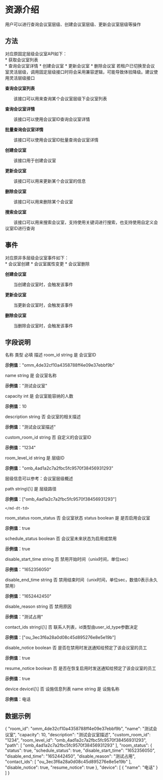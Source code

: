 # 资源介绍

用户可以进行查询会议室层级、创建会议室层级、更新会议室层级等操作

## 方法

<md-alert type="tip">
  对应原固定层级会议室API如下：<br>
  * 获取会议室列表<br>
  * 查询会议室详情
  * 创建会议室
  * 更新会议室
  * 删除会议室
</md-alert>
  若租户已切换至会议室灵活层级，调用固定层级接口时将会采用兼容逻辑，可能导致体验降级。建议使用灵活层级接口


**查询会议室列表**

&emsp;&emsp;该接口可以用来查询某个会议室层级下会议室列表

**查询会议室详情**

&emsp;&emsp;该接口可以使用会议室ID查询会议室详情

**批量查询会议室详情**

&emsp;&emsp;该接口可以使用会议室ID批量查询会议室详情

**创建会议室**

&emsp;&emsp;该接口用于创建会议室

**更新会议室**

&emsp;&emsp;该接口可以用来更新某个会议室的信息

**删除会议室**

&emsp;&emsp;该接口可以用来删除某个会议室

**搜索会议室**

&emsp;&emsp;该接口可以用来搜索会议室，支持使用关键词进行搜索，也支持使用自定义会议室ID进行查询



## 事件

<md-alert type="tip">
  对应原非多层级会议室事件如下：<br>
  * 会议室创建
  * 会议室属性变更
  * 会议室删除
</md-alert>


**创建会议室**

&emsp;&emsp;当创建会议室时，会触发该事件

**更新会议室**

&emsp;&emsp;当更新会议室时，会触发该事件

**删除会议室**

&emsp;&emsp;当删除会议室时，会触发该事件

## 字段说明

<md-dt-table>
  <md-dt-thead>
      <md-dt-tr>
      <md-dt-th style="width: $$$vc.v1.room.method.create.request.body.table.param-column.width$$$;">名称</md-dt-th>
      <md-dt-th style="width: $$$vc.v1.room.method.create.request.body.table.type-column.width$$$;">类型</md-dt-th>
      <md-dt-th style="width: $$$vc.v1.room.method.create.request.body.table.required-column.width$$$;" filters="是,否" >必填</md-dt-th>
      <md-dt-th style="width: $$$vc.v1.room.method.create.request.body.table.desc-column.width$$$;">描述</md-dt-th>
      </md-dt-tr>
  </md-dt-thead>
  <md-dt-tbody>
    
<md-dt-tr level="0">
	<md-dt-td>
	room_id
	</md-dt-td>
	<md-dt-td>
	string
	</md-dt-td>
	<md-dt-td>
	是
	</md-dt-td>
	<md-dt-td>
	会议室ID
      
**示例值**："omm_4de32cf10a4358788ff4e09e37ebbf9b"
	</md-dt-td>
</md-dt-tr>
    
<md-dt-tr level="0">
	<md-dt-td>
	name
	</md-dt-td>
	<md-dt-td>
	string
	</md-dt-td>
	<md-dt-td>
	是
	</md-dt-td>
	<md-dt-td>
	会议室名称
      
**示例值**："测试会议室"
	</md-dt-td>
</md-dt-tr>


<md-dt-tr level="0">
	<md-dt-td>
	capacity
	</md-dt-td>
	<md-dt-td>
	int
	</md-dt-td>
	<md-dt-td>
	是
	</md-dt-td>
	<md-dt-td>
	会议室能容纳的人数

**示例值**：10
	</md-dt-td>
</md-dt-tr>


<md-dt-tr level="0">
	<md-dt-td>
	description
	</md-dt-td>
	<md-dt-td>
	string
	</md-dt-td>
	<md-dt-td>
	否
	</md-dt-td>
	<md-dt-td>
	会议室的相关描述

**示例值**："测试会议室描述"
	</md-dt-td>
</md-dt-tr>


<md-dt-tr level="0">
	<md-dt-td>
	custom_room_id
	</md-dt-td>
	<md-dt-td>
	string
	</md-dt-td>
	<md-dt-td>
	否
	</md-dt-td>
	<md-dt-td>
	自定义的会议室ID

**示例值**："1234"
	</md-dt-td>
</md-dt-tr>


<md-dt-tr level="0">
	<md-dt-td>
	room_level_id
	</md-dt-td>
	<md-dt-td>
	string
	</md-dt-td>
	<md-dt-td>
	是
	</md-dt-td>
	<md-dt-td>
	层级ID

**示例值**："omb_4ad1a2c7a2fbc5fc9570f38456931293"
    
层级信息可以参考：会议室层级概述
	</md-dt-td>
</md-dt-tr>

    
<md-dt-tr level="0">
	<md-dt-td>
	path
	</md-dt-td>
	<md-dt-td>
	string\[\]
	</md-dt-td>
	<md-dt-td>
	是
	</md-dt-td>
	<md-dt-td>
	层级路径

**示例值**：["omb_4ad1a2c7a2fbc5fc9570f38456931293"]
    
	</md-dt-td>
</md-dt-tr>

<md-dt-tr level="0">
	<md-dt-td>
	room_status
	</md-dt-td>
	<md-dt-td>
	room_status
	</md-dt-td>
	<md-dt-td>
	否
	</md-dt-td>
	<md-dt-td>
	会议室状态
	</md-dt-td>
</md-dt-tr>


<md-dt-tr level="1">
	<md-dt-td>
	status
	</md-dt-td>
	<md-dt-td>
	boolean
	</md-dt-td>
	<md-dt-td>
	是
	</md-dt-td>
	<md-dt-td>
	是否启用会议室

**示例值**：true
	</md-dt-td>
</md-dt-tr>


<md-dt-tr level="1">
	<md-dt-td>
	schedule_status
	</md-dt-td>
	<md-dt-td>
	boolean
	</md-dt-td>
	<md-dt-td>
	否
	</md-dt-td>
	<md-dt-td>
	会议室未来状态为启用或禁用

**示例值**：true
	</md-dt-td>
</md-dt-tr>


<md-dt-tr level="1">
	<md-dt-td>
	disable_start_time
	</md-dt-td>
	<md-dt-td>
	string
	</md-dt-td>
	<md-dt-td>
	否
	</md-dt-td>
	<md-dt-td>
	禁用开始时间（unix时间，单位sec）

**示例值**："1652356050"
	</md-dt-td>
</md-dt-tr>


<md-dt-tr level="1">
	<md-dt-td>
	disable_end_time
	</md-dt-td>
	<md-dt-td>
	string
	</md-dt-td>
	<md-dt-td>
	否
	</md-dt-td>
	<md-dt-td>
	禁用结束时间（unix时间，单位sec，数值0表示永久禁用）

**示例值**："1652442450"
	</md-dt-td>
</md-dt-tr>


<md-dt-tr level="1">
	<md-dt-td>
	disable_reason
	</md-dt-td>
	<md-dt-td>
	string
	</md-dt-td>
	<md-dt-td>
	否
	</md-dt-td>
	<md-dt-td>
	禁用原因

**示例值**："测试占用"
	</md-dt-td>
</md-dt-tr>


<md-dt-tr level="1">
	<md-dt-td>
	contact_ids
	</md-dt-td>
	<md-dt-td>
	string\[\]
	</md-dt-td>
	<md-dt-td>
	否
	</md-dt-td>
	<md-dt-td>
	联系人列表，id类型由user_id_type参数决定

**示例值**：["ou_3ec3f6a28a0d08c45d895276e8e5e19b"]
	</md-dt-td>
</md-dt-tr>


<md-dt-tr level="1">
	<md-dt-td>
	disable_notice
	</md-dt-td>
	<md-dt-td>
	boolean
	</md-dt-td>
	<md-dt-td>
	否
	</md-dt-td>
	<md-dt-td>
	是否在禁用时发送通知给预定了该会议室的员工

**示例值**：true
	</md-dt-td>
</md-dt-tr>


<md-dt-tr level="1">
	<md-dt-td>
	resume_notice
	</md-dt-td>
	<md-dt-td>
	boolean
	</md-dt-td>
	<md-dt-td>
	否
	</md-dt-td>
	<md-dt-td>
	是否在恢复启用时发送通知给预定了该会议室的员工

**示例值**：true
	</md-dt-td>
</md-dt-tr>
    
    
<md-dt-tr level="0">
	<md-dt-td>
	device
	</md-dt-td>
	<md-dt-td>
	device\[\]
	</md-dt-td>
	<md-dt-td>
	否
	</md-dt-td>
	<md-dt-td>
	设施信息列表    
	</md-dt-td>
</md-dt-tr>
    
<md-dt-tr level="1">
	<md-dt-td>
	name
	</md-dt-td>
	<md-dt-td>
	string
	</md-dt-td>
	<md-dt-td>
	是
	</md-dt-td>
	<md-dt-td>
	设施名称

**示例值**：电话
	</md-dt-td>
</md-dt-tr>

  </md-dt-tbody>
</md-dt-table>



## 数据示例
<md-code-json>
{
  	"room_id": "omm_4de32cf10a4358788ff4e09e37ebbf9b",
    "name": "测试会议室",
    "capacity": 10,
    "description": "测试会议室描述",
    "custom_room_id": "1234",
    "room_level_id": "omb_4ad1a2c7a2fbc5fc9570f38456931293",
  	"path": [
  		"omb_4ad1a2c7a2fbc5fc9570f38456931293"
  	],
    "room_status": {
        "status": true,
        "schedule_status": true,
        "disable_start_time": "1652356050",
        "disable_end_time": "1652442450",
        "disable_reason": "测试占用",
        "contact_ids": [
            "ou_3ec3f6a28a0d08c45d895276e8e5e19b"
        ],
        "disable_notice": true,
        "resume_notice": true
    },
  	"device": [
  		{
  			"name": "电话"
  		}
  	]
}
</md-code-json>
